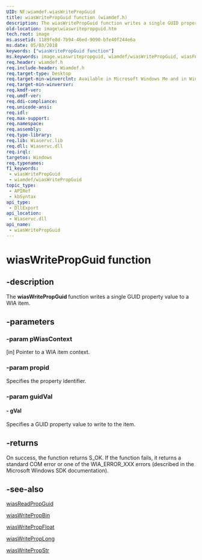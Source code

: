```yaml
---
UID: NF:wiamdef.wiasWritePropGuid
title: wiasWritePropGuid function (wiamdef.h)
description: The wiasWritePropGuid function writes a single GUID property value to a WIA item.
old-location: image\wiaswritepropguid.htm
tech.root: image
ms.assetid: 1189fe8d-7b94-46ed-9090-bfe40f244e6a
ms.date: 05/03/2018
keywords: ["wiasWritePropGuid function"]
ms.keywords: image.wiaswritepropguid, wiamdef/wiasWritePropGuid, wiasFncs_2d4110e9-d2e5-47a2-8213-d221e77c527d.xml, wiasWritePropGuid, wiasWritePropGuid function [Imaging Devices]
req.header: wiamdef.h
req.include-header: Wiamdef.h
req.target-type: Desktop
req.target-min-winverclnt: Available in Microsoft Windows Me and in Windows XP and later versions of the Windows operating systems.
req.target-min-winversvr: 
req.kmdf-ver: 
req.umdf-ver: 
req.ddi-compliance: 
req.unicode-ansi: 
req.idl: 
req.max-support: 
req.namespace: 
req.assembly: 
req.type-library: 
req.lib: Wiaservc.lib
req.dll: Wiaservc.dll
req.irql: 
targetos: Windows
req.typenames: 
f1_keywords:
 - wiasWritePropGuid
 - wiamdef/wiasWritePropGuid
topic_type:
 - APIRef
 - kbSyntax
api_type:
 - DllExport
api_location:
 - Wiaservc.dll
api_name:
 - wiasWritePropGuid
---
```


# wiasWritePropGuid function


## -description

The <b>wiasWritePropGuid </b>function writes a single GUID property value to a WIA item.

## -parameters

### -param pWiasContext 

[in]
Pointer to a WIA item context.

### -param propid

Specifies the property identifier.

### -param guidVal

#### - gVal

Specifies a GUID property value to write to the item.

## -returns

On success, the function returns S_OK. If the function fails, it returns a standard COM error or one of the WIA_ERROR_XXX errors (described in the Microsoft Windows SDK documentation).

## -see-also

<a href="https://docs.microsoft.com/windows-hardware/drivers/ddi/wiamdef/nf-wiamdef-wiasreadpropguid">wiasReadPropGuid</a>



<a href="https://docs.microsoft.com/windows-hardware/drivers/ddi/wiamdef/nf-wiamdef-wiaswritepropbin">wiasWritePropBin</a>



<a href="https://docs.microsoft.com/windows-hardware/drivers/ddi/wiamdef/nf-wiamdef-wiaswritepropfloat">wiasWritePropFloat</a>



<a href="https://docs.microsoft.com/windows-hardware/drivers/ddi/wiamdef/nf-wiamdef-wiaswriteproplong">wiasWritePropLong</a>



<a href="https://docs.microsoft.com/windows-hardware/drivers/ddi/wiamdef/nf-wiamdef-wiaswritepropstr">wiasWritePropStr</a>

